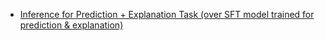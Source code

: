 
   - [Inference for Prediction + Explanation Task (over SFT model trained for prediction & explanation)](https://drive.google.com/file/d/1z5C_HEi5HTQBc1Opi8M_gZ8cWDLqmNpv/view?usp=sharing)
   


